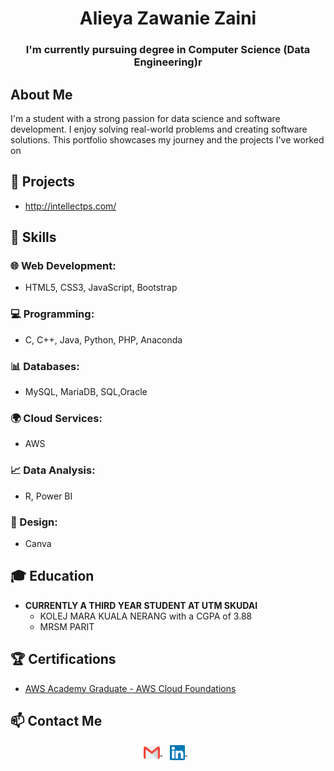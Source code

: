 <p align="center">

</p>

<h1 align="center">Alieya Zawanie Zaini</h1>

<h3 align="center">I'm currently pursuing degree in Computer Science (Data Engineering)r</h3>


## About Me
I'm a student with a strong passion for data science and software development. I enjoy solving real-world problems and creating software solutions. This portfolio showcases my journey and the projects I've worked on

## 🚀 Projects
- http://intellectps.com/

## 💼 Skills
### 🌐 Web Development:
- HTML5, CSS3, JavaScript, Bootstrap

### 💻 Programming:
- C, C++, Java, Python, PHP, Anaconda

### 📊 Databases:
- MySQL, MariaDB, SQL,Oracle

### 🌍 Cloud Services:
- AWS

### 📈 Data Analysis:
- R, Power BI

### 🎨 Design:
- Canva





## 🎓 Education

- **CURRENTLY A THIRD YEAR STUDENT AT UTM SKUDAI**
  - KOLEJ MARA KUALA NERANG with a CGPA of 3.88
  - MRSM PARIT

## 🏆 Certifications
- [AWS Academy Graduate - AWS Cloud Foundations]([https://www.credly.com/badges/37bd6fde-ef9c-4bb8-b641-4cc16a2b28a3/public_url](https://www.credly.com/badges/df4e3719-21ac-44b7-adca-97baa71ceb1a/public_url)) 

## 📫 Contact Me
<p align="center">
  <a href="mailto: alieyazawanie@gmail.com" >
    <img align="center" | Gmail" width="26px" src="https://github.com/SatYu26/SatYu26/blob/master/Assets/Gmail.svg" />
  </a> &nbsp;&nbsp;

  <a href="www.linkedin.com/in/alieya-zain/" target="_blank">
    <img align="center"  | Linkedin" width="24px" src="https://github.com/SatYu26/SatYu26/blob/master/Assets/Linkedin.svg" />
  </a> &nbsp;&nbsp;

